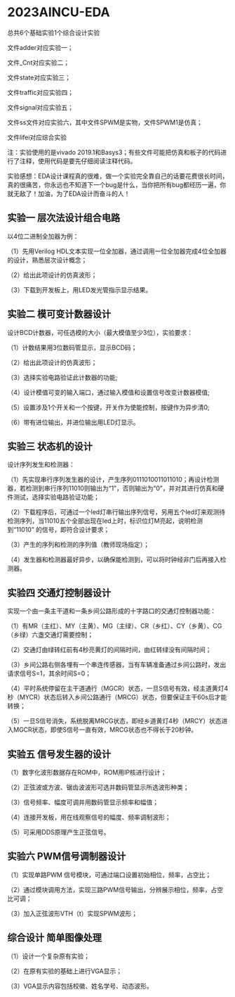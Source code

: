 # 2023AINCU-EDA
总共6个基础实验1个综合设计实验

文件adder对应实验一；

文件_Cnt对应实验二；

文件state对应实验三；

文件traffic对应实验四；

文件signal对应实验五；

文件ss文件对应实验六，其中文件SPWM是实物，文件SPWM1是仿真；

文件lifei对应综合实验

注：实验使用的是vivado 2019.1和Basys3；有些文件可能把仿真和板子的代码进行了注释，使用代码是要先仔细阅读注释代码。

实验感想：EDA设计课程真的很难，做一个实验完全靠自己的话要花费很长时间，真的很痛苦，你永远也不知道下一个bug是什么，当你把所有bug都经历一遍，你就无敌了！加油，为了EDA设计而奋斗的人！


## 实验一 层次法设计组合电路
以4位二进制全加器为例：

（1）先用Verilog HDL文本实现一位全加器，通过调用一位全加器完成4位全加器的设计，熟悉层次设计概念；

（2）给出此项设计的仿真波形；

（3）下载到开发板上，用LED发光管指示显示结果。


## 实验二  模可变计数器设计
设计BCD计数器，可任选模的大小（最大模值至少3位），实验要求：

（1）计数结果用3位数码管显示，显示BCD码；

（2）给出此项设计的仿真波形；

（3）选择实验电路验证此计数器的功能;

（4）设计模值可变的输入端口，通过输入模值和设置信号改变计数器模值;

（5）设置涉及1个开关和一个按键，开关作为使能控制，按键作为异步清0;

（6）带有进位输出，并进位输出用LED灯显示。

 ## 实验三 状态机的设计
设计序列发生和检测器：

（1）先实现串行序列发生器的设计，产生序列0111010011011010；再设计检测器，若检测到串行序列11010则输出为“1”，否则输出为“0”，并对其进行仿真和硬件测试，选择实验电路验证功能；

（2）下载程序后，可通过一个led灯串行输出序列信号，另用五个led灯来观测待检测序列，当11010五个全部出现在led上时，标识位灯M亮起，说明检测到“11010” 的信号，即符合设计要求；

（3）产生的序列和检测的序列值（教师现场指定）；

（4）发生器和检测器最好异步，以确保能检测到，可以将时钟经非门后再接入检测器。

## 实验四 交通灯控制器设计
实现一个由一条主干道和一条乡间公路形成的十字路口的交通灯控制器功能：

（1）有MR（主红）、MY（主黄）、MG（主绿）、CR（乡红）、CY（乡黄）、CG（乡绿）六盏交通灯需要控制；

（2）交通灯由绿转红前有4秒亮黄灯的间隔时间，由红转绿没有间隔时间；

（3）乡间公路右侧各埋有一个串连传感器，当有车辆准备通过乡间公路时，发出请求信号S=1，其余时间S=0；

（4）平时系统停留在主干道通行（MGCR）状态，一旦S信号有效，经主道黄灯4秒（MYCR）状态后转入乡间公路通行（MRCG）状态，但要保证主干60s后才能转换；

（5）一旦S信号消失，系统脱离MRCG状态，即经乡道黄灯4秒（MRCY）状态进入MGCR状态，即使S信号一直有效，MRCG状态也不得长于20秒钟。

## 实验五 信号发生器的设计
（1）数字化波形数据存在ROM中，ROM用IP核进行设计；

（2）正弦波或方波、锯齿波波形可选并数码管显示所选波形种类；

（3）信号频率、幅度可调并用数码管显示频率和幅值；

（4）连接开发板，用在线观察信号的幅度、频率调制波形；

（5）可采用DDS原理产生正弦信号。

## 实验六 PWM信号调制器设计
（1）实现单路PWM 信号模块，可通过端口设置初始相位，频率，占空比；

（2）通过模块调用方法，实现三路PWM信号输出，分辨展示相位，频率，占空比可调；

（3）加入正弦波形VTH（t）实现SPWM波形；

## 综合设计 简单图像处理
（1）设计一个复杂原有实验；

（2）在原有实验的基础上进行VGA显示；

（3）VGA显示内容包括校徽、姓名学号、动态波形。

